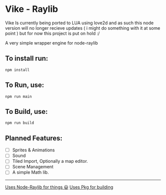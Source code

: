 # Vike - Raylib

Vike Is currently being ported to LUA using love2d and as such this node version will no longer recieve updates ( i might do something with it at some point ) but for now this project is put on hold :/

A very simple wrapper engine for node-raylib

## To install run:
```
npm install
```

## To Run, use:
```
npm run main
```

## To Build, use: 
```
npm run build
```

## Planned Features: 
- [ ] Sprites & Animations
- [ ] Sound
- [ ] Tiled Import, Optionally a map editor.
- [ ] Scene Management 
- [ ] A simple Math lib.
---

[Uses Node-Raylib for things 😃](https://github.com/RobLoach/node-raylib)
[Uses Pkg for building](https://github.com/vercel/pkg)
